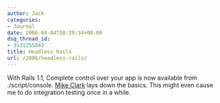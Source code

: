 ```yaml
---
author: Jack
categories:
- Journal
date: 2006-04-04T20:29:34+00:00
dsq_thread_id:
- 3131255843
title: Headless Rails
url: /2006/headless-rails/
---
```


With Rails 1.1, Complete control over your app is now available from ./script/console. [Mike Clark][1] lays down the basics. This might even cause me to do integration testing once in a while. 

[1]: <http://clarkware.com/cgi/blosxom/2006/04/04#HeadlessApp>